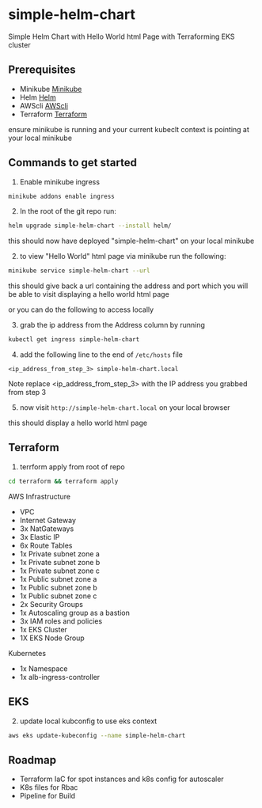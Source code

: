 # simple-helm-chart
Simple Helm Chart with Hello World html Page with Terraforming EKS cluster

## Prerequisites
* Minikube [Minikube](https://kubernetes.io/docs/tasks/tools/install-minikube/)
* Helm [Helm](https://helm.sh/docs/intro/install/)
* AWScli [AWScli](https://docs.aws.amazon.com/cli/latest/userguide/cli-chap-install.html)
* Terraform [Terraform](https://learn.hashicorp.com/terraform/getting-started/install.html)

ensure minikube is running and your current kubeclt context is pointing at your local minikube

## Commands to get started
1. Enable minikube ingress
  ```bash
  minikube addons enable ingress
  ```

2. In the root of the git repo run:
  ```bash
  helm upgrade simple-helm-chart --install helm/
  ```

this should now have deployed "simple-helm-chart" on your local minikube

2. to view "Hello World" html page via minikube run the following:
  ```bash
  minikube service simple-helm-chart --url
  ```

this should give back a url containing the address and port which you will be able to visit displaying a hello world html page

or you can do the following to access locally

3. grab the ip address from the Address column by running
  ```bash
  kubectl get ingress simple-helm-chart
  ```
4. add the following line to the end of `/etc/hosts` file
  ```
  <ip_address_from_step_3> simple-helm-chart.local
  ```
Note replace <ip_address_from_step_3> with the IP address you grabbed from step 3

5. now visit `http://simple-helm-chart.local` on your local browser

this should display a hello world html page

## Terraform

1. terrform apply from root of repo
  ```bash
  cd terraform && terraform apply
  ```

AWS Infrastructure
* VPC
* Internet Gateway
* 3x NatGateways
* 3x Elastic IP
* 6x Route Tables
* 1x Private subnet zone a
* 1x Private subnet zone b
* 1x Private subnet zone c
* 1x Public subnet zone a
* 1x Public subnet zone b
* 1x Public subnet zone c
* 2x Security Groups
* 1x Autoscaling group as a bastion
* 3x IAM roles and policies
* 1x EKS Cluster
* 1X EKS Node Group

Kubernetes
* 1x Namespace
* 1x alb-ingress-controller


## EKS

2. update local kubconfig to use eks context
  ```bash
  aws eks update-kubeconfig --name simple-helm-chart
  ```

## Roadmap
* Terraform IaC for spot instances and k8s config for autoscaler
* K8s files for Rbac
* Pipeline for Build
